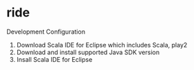 # ride


Development Configuration
1. Download Scala IDE for Eclipse which includes Scala, play2
2. Download and install supported Java SDK version
3. Insall Scala IDE for Eclipse



